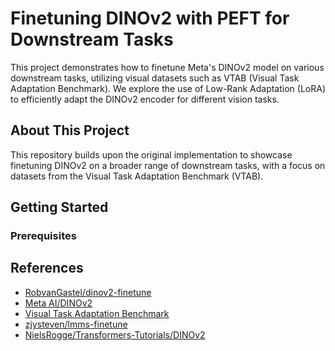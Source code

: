 # Finetuning DINOv2 with PEFT for Downstream Tasks

This project demonstrates how to finetune Meta's DINOv2 model on various downstream tasks, utilizing visual datasets such as VTAB (Visual Task Adaptation Benchmark). We explore the use of Low-Rank Adaptation (LoRA) to efficiently adapt the DINOv2 encoder for different vision tasks.


## About This Project

This repository builds upon the original implementation to showcase finetuning DINOv2 on a broader range of downstream tasks, with a focus on datasets from the Visual Task Adaptation Benchmark (VTAB).

## Getting Started

### Prerequisites


## References

- [RobvanGastel/dinov2-finetune](https://github.com/RobvanGastel/dinov2-finetune)
- [Meta AI/DINOv2](https://github.com/facebookresearch/dinov2)
- [Visual Task Adaptation Benchmark](https://github.com/google-research/vision_benchmark)
- [zjysteven/lmms-finetune](https://github.com/zjysteven/lmms-finetune/blob/main/train.py)
- [NielsRogge/Transformers-Tutorials/DINOv2](https://github.com/NielsRogge/Transformers-Tutorials/blob/master/DINOv2/Fine_tune_DINOv2_for_image_classification_%5Bminimal%5D.ipynb)
